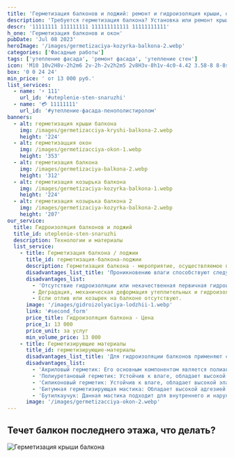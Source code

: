 ```yaml
---
title: 'Герметизация балконов и лоджий: ремонт и гидроизоляция крыши, окон и швов балконов в Ульяновске'
description: 'Требуется герметизация балкона? Установка или ремонт крыши балкона? Мы предоставляем услуги по герметизации и гидроизоляции крыш, козырьков и швов балконов, герметизации окон снаружи.'
descr: '11111111 111111111 111111111111 11111111111'
h_one: 'Герметизация балконов и окон'
pubDate: 'Jul 08 2023'
heroImage: '/images/germetizaciya-kozyrka-balkona-2.webp'
categories: ['Фасадные работы']
tags: ['утепление фасада', 'ремонт фасада', 'утепление стен']
icon: 'M10 10v2H8v-2h2m6 2v-2h-2v2h2m5 2v8H3v-8h1v-4c0-4.42 3.58-8 8-8s8 3.58 8 8v4h1M7 16H5v4h2v-4m4 0H9v4h2v-4m0-11.92C8.16 4.56 6 7.03 6 10v4h5V4.08M13 14h5v-4c0-2.97-2.16-5.44-5-5.92V14m2 2h-2v4h2v-4m4 0h-2v4h2v-4Z'
box: '0 0 24 24'
min_price: ' от 13 000 руб.'
list_services:
  - name: '⚡ 111'
    url_id: '#uteplenie-sten-snaruzhi'
  - name: '💳 11111111'
    url_id: '#утепление-фасада-пенополистиролом'
banners:
  - alt: герметизация крыши балкона
    img: /images/germetizacciya-kryshi-balkona-2.webp
    height: '224'
  - alt: герметизацция окон
    img: /images/germetizacciya-okon-1.webp
    height: '353'
  - alt: герметизация балкона
    img: /images/germetizaciya-balkona-2.webp
    height: '312'
  - alt: герметизация козырька балкона
    img: /images/germetizaciya-kozyrka-balkona-1.webp
    height: '224'
  - alt: герметизация козырька балкона 2
    img: /images/germetizaciya-kozyrka-balkona-2.webp
    height: '207'
our_service:
  title: Гидроизоляция балконов и лоджий
  title_id: uteplenie-sten-snaruzhi
  description: Технологии и материалы
  list_service:
    - title: Герметизация балкона / лоджии
      title_id: герметизация-балкона-лоджии
      description: Герметизация балкона - мероприятие, осуществляемое промышленными альпинистами, направленное на устранение проблем водопроницаемости и теплоизоляции балконов и лоджий. Включает в себя применение специальных герметизирующих материалов и методов работы на высоте для обеспечения долговечности стеновых материалов и оконных конструкций.
      disadvantages_list_title: 'Проникновению влаги способствуют следующие факторы'
      disadvantages_list:
        - 'Отсутствие гидроизоляции или некачественная первичная гидроизоляции швов стыков и примыканий балкона к стенам.'
        - Деградация, механическая деформация утеплительных и гидроизолиующих материалов.
        - Если отлив или козырек на балконе отсутствуют.
      image: '/images/gidroizolyaciya-lodzhii-1.webp'
      link: '#second_form'
      price_title: Гидроизоляция балкона - Цена
      price_1: 13 000
      price_unit: за услуг
      min_volume_price: 13 000
    - title: Герметизирующие материалы
      title_id: герметизирующие-материалы
      disadvantages_list_title: 'Для гидроизоляции балконов применяют следующие типы герметиков:'
      disadvantages_list:
        - 'Акриловый герметик: Его основным компонентом является полиакрилат. Обладает высокой адгезией к бетону, кирпичу, ПВХ. Шов после полимеризации эластичный.'
        - 'Полиуретановый герметик: Устойчив к влаге, обладает высокой эластичностью. По своим характеристикам близок к каучуку.'
        - 'Силиконовый герметик: Устойчив к влаге, обладает высокой эластичностью. Бывает с антигрибковым эффектом.'
        - 'Битумная герметизирующая мастика: Обладает высокой адгезией к бетону, кирпичу, ПВХ. Часто используется для гидроизоляции со стороны улицы.'
        - 'Бутилкаучук: Данная мастика подходит для внутреннего и наружного применения. Имеет широкий рабочий температурный диапазон.'
      image: '/images/germetizacciya-okon-2.webp'
---
```


## Течет балкон последнего этажа, что делать?

![Герметизация крыши балкона](/images/germetizacciya-kryshi-balkona-1.webp)
